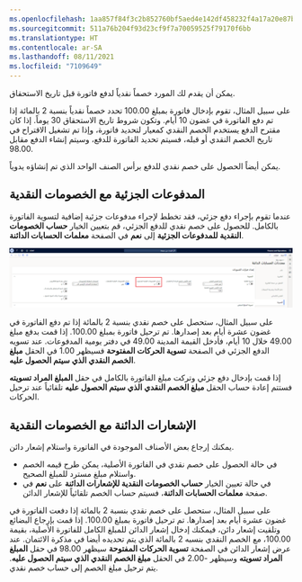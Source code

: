 ```yaml
---
ms.openlocfilehash: 1aa857f84f3c2b852760bf5aed4e142df458232f4a17a20e87b56c17f8c7adf2
ms.sourcegitcommit: 511a76b204f93d23cf9f7a70059525f79170f6bb
ms.translationtype: HT
ms.contentlocale: ar-SA
ms.lasthandoff: 08/11/2021
ms.locfileid: "7109649"
---
```

يمكن أن يقدم لك المورد خصماً نقدياً لدفع فاتورة قبل تاريخ الاستحقاق. 

على سبيل المثال، تقوم بإدخال فاتورة بمبلغ 100.00 تحدد خصماً نقدياً بنسبة 2 بالمائة إذا تم دفع الفاتورة في غضون 10 أيام. وتكون شروط تاريخ الاستحقاق 30 يوماً. إذا كان مقترح الدفع يستخدم الخصم النقدي كمعيار لتحديد فاتورة، وإذا تم تشغيل الاقتراح في تاريخ الخصم النقدي أو قبله، فسيتم تحديد الفاتورة للدفع، وسيتم إنشاء الدفع مقابل 98.00. 

يمكن أيضاً الحصول على خصم نقدي للدفع برأس الصنف الواحد الذي تم إنشاؤه يدوياً.

## <a name="partial-payments-with-cash-discounts"></a>المدفوعات الجزئية مع الخصومات النقدية 

عندما تقوم بإجراء دفع جزئي، فقد تخطط لإجراء مدفوعات جزئية إضافية لتسوية الفاتورة بالكامل. للحصول على خصم نقدي للدفع الجزئي، قم بتعيين الخيار **حساب الخصومات النقدية للمدفوعات الجزئية** إلى **نعم** في الصفحة **معلمات الحسابات الدائنة**.

![لقطة شاشة لصفحة معلمات الحسابات الدائنة التي تُبرز شريط تمرير حساب الخصومات النقدية للمدفوعات الجزئية.](../media/partial-payment.png)


على سبيل المثال، ستحصل على خصم نقدي بنسبة 2 بالمائة إذا تم دفع الفاتورة في غضون عشرة أيام بعد إصدارها. تم ترحيل فاتورة بمبلغ 100.00. إذا قمت بدفع مبلغ 49.00 خلال 10 أيام، فأدخل القيمة المدينة 49.00 في دفتر يومية المدفوعات. عند تسويه الدفع الجزئي في الصفحة **تسوية الحركات المفتوحة** فسيظهر 1.00 في الحقل **مبلغ الخصم النقدي الذي سيتم الحصول عليه**.

إذا قمت بإدخال دفع جزئي وتركت مبلغ الفاتورة بالكامل في حقل **المبلغ المراد تسويته** فستتم إعادة حساب الحقل **مبلغ الخصم النقدي الذي سيتم الحصول عليه** تلقائياً عند ترحيل الحركات.

## <a name="credit-notes-with-cash-discounts"></a>الإشعارات الدائنة‬ مع الخصومات النقدية 

يمكنك إرجاع بعض الأصناف الموجودة في الفاتورة واستلام إشعار دائن. 

- في حالة الحصول على خصم نقدي في الفاتورة الأصلية، يمكن طرح قيمه الخصم واستلام مبلغ مسترد للمبلغ الصحيح. 
- في حالة تعيين الخيار **حساب الخصومات النقدية للإشعارات الدائنة‬** على **نعم** في صفحة **معلمات الحسابات الدائنة**، فسيتم حساب الخصم تلقائياً للإشعار الدائن.

على سبيل المثال، ستحصل على خصم نقدي بنسبة 2 بالمائة إذا دفعت الفاتورة في غضون عشرة أيام بعد إصدارها. تم ترحيل فاتورة بمبلغ 100.00. إذا قمت بإرجاع البضائع وتلقيت إشعار دائن، فيمكنك إدخال إشعار الدائن للمبلغ الكامل للفاتورة الأصلية، بقيمة 100.00، مع الخصم النقدي بنسبه 2 بالمائة الذي يتم تحديده أيضا في مذكرة الائتمان. عند عرض إشعار الدائن في الصفحة **تسوية الحركات المفتوحة** سيظهر 98.00 في حقل **المبلغ المراد تسويته** وسيظهر -2.00 في الحقل **مبلغ الخصم النقدي الذي سيتم الحصول عليه**. يتم ترحيل مبلغ الخصم إلى حساب خصم نقدي.

